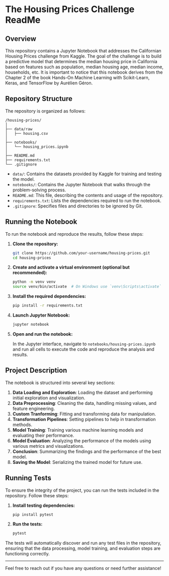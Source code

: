 # The Housing Prices Challenge ReadMe

## Overview

This repository contains a Jupyter Notebook that addresses the Californian Housing Prices challenge from Kaggle. The goal of the challenge is to build a predictive model that determines the median housing price in California based on features such as population, median housing age, median income, households, etc. It is important to notice that this notebook derives from the Chapter 2 of the book Hands-On Machine Learning with Scikit-Learn, Keras, and TensorFlow by Aurélien Géron.

## Repository Structure

The repository is organized as follows:

```
/housing-prices/
│
├── data/raw
│   ├── housing.csv
│
├── notebooks/
│   └── housing_prices.ipynb
│
├── README.md
├── requirements.txt
└── .gitignore
```

- `data/`: Contains the datasets provided by Kaggle for training and testing the model.
- `notebooks/`: Contains the Jupyter Notebook that walks through the problem-solving process.
- `README.md`: This file, describing the contents and usage of the repository.
- `requirements.txt`: Lists the dependencies required to run the notebook.
- `.gitignore`: Specifies files and directories to be ignored by Git.

## Running the Notebook

To run the notebook and reproduce the results, follow these steps:

1. **Clone the repository:**

   ```bash
   git clone https://github.com/your-username/housing-prices.git
   cd housing-prices
   ```

2. **Create and activate a virtual environment (optional but recommended):**

   ```bash
   python -m venv venv
   source venv/bin/activate  # On Windows use `venv\Scripts\activate`
   ```

3. **Install the required dependencies:**

   ```bash
   pip install -r requirements.txt
   ```

4. **Launch Jupyter Notebook:**

   ```bash
   jupyter notebook
   ```

5. **Open and run the notebook:**

   In the Jupyter interface, navigate to `notebooks/housing-prices.ipynb` and run all cells to execute the code and reproduce the analysis and results.

## Project Description

The notebook is structured into several key sections:

1. **Data Loading and Exploration**: Loading the dataset and performing initial exploration and visualization.
2. **Data Preprocessing**: Cleaning the data, handling missing values, and feature engineering.
3. **Custom Tranforming**: Fitting and transforming data for manipulation.
4. **Transformation Pipelines**: Setting pipelines to help in transformation methods.
5. **Model Training**: Training various machine learning models and evaluating their performance.
6. **Model Evaluation**: Analyzing the performance of the models using various metrics and visualizations.
7. **Conclusion**: Summarizing the findings and the performance of the best model.
8. **Saving the Model**: Serializing the trained model for future use.

## Running Tests

To ensure the integrity of the project, you can run the tests included in the repository. Follow these steps:

1. **Install testing dependencies:**

   ```bash
   pip install pytest
   ```

2. **Run the tests:**

   ```bash
   pytest
   ```

The tests will automatically discover and run any test files in the repository, ensuring that the data processing, model training, and evaluation steps are functioning correctly.

---

Feel free to reach out if you have any questions or need further assistance!